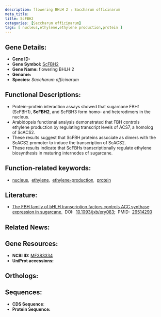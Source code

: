 ```yaml
---
description: flowering BHLH 2 ; Saccharum officinarum
meta_title:
title: ScFBH2
categories: [Saccharum officinarum]
tags: [ nucleus,ethylene,ethylene production,protein ]
---
```


## Gene Details:
- **Gene ID:** []()
- **Gene Symbol:** <u>ScFBH2</u>
- **Gene Name:** flowering BHLH 2
- **Genome:** []()
- **Species:** *Saccharum officinarum*

## Functional Descriptions:
   - Protein–protein interaction assays showed that sugarcane FBH1 (ScFBH1), **ScFBH2**, and ScFBH3 form homo- and heterodimers in the nucleus.
   - Arabidopsis functional analysis demonstrated that FBH controls ethylene production by regulating transcript levels of ACS7, a homolog of ScACS2.
   - These results suggest that ScFBH proteins associate as dimers with the ScACS2 promoter to induce the transcription of ScACS2.
   - These results indicate that ScFBHs transcriptionally regulate ethylene biosynthesis in maturing internodes of sugarcane.

## Function-related keywords:
   - [nucleus](/tags/nucleus/),&nbsp;&nbsp;[ethylene](/tags/ethylene/),&nbsp;&nbsp;[ethylene-production](/tags/ethylene-production/),&nbsp;&nbsp;[protein](/tags/protein/)

## Literature:
   - [The FBH family of bHLH transcription factors controls ACC synthase expression in sugarcane.](https://doi.org/10.1093/jxb/ery083)&nbsp;&nbsp;DOI:&nbsp;&nbsp;[10.1093/jxb/ery083](https://doi.org/10.1093/jxb/ery083);&nbsp;&nbsp;PMID:&nbsp;&nbsp;[29514290](https://pubmed.ncbi.nlm.nih.gov/29514290/)

## Related News:

## Gene Resources:
- **NCBI ID:**  [MF383334](https://www.ncbi.nlm.nih.gov/gene/?term=MF383334)
- **UniProt accessions:**  [](https://www.uniprot.org/uniprotkb//entry)

## Orthologs:

## Sequences:
- **CDS Sequence:**
- **Protein Sequence:**
